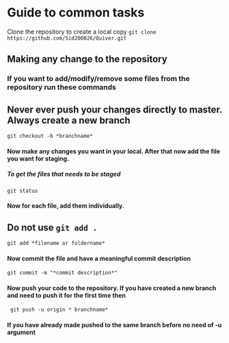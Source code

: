 # Guide to common tasks

Clone the repository to create a local copy
` git clone https://github.com/Sid200026/Quiver.git `   

## Making any change to the repository

### If you want to add/modify/remove some files from the repository run these commands

## Never ever push your changes directly to master. Always create a new branch

`git checkout -b *branchname*`

#### Now make any changes you want in your local. After that now add the file you want for staging.

##### To get the files that needs to be staged

`git status`

#### Now for each file, add them individually.
## Do not use `git add .`

`git add *filename or foldername* `
  
#### Now commit the file and have a meaningful commit description

`git commit -m "*commit description*"`

#### Now push your code to the repository. If you have created a new branch and need to push it for the first time then

` git push -u origin * branchname*` 
   
#### If you have already made pushed to the same branch before no need of -u argument
